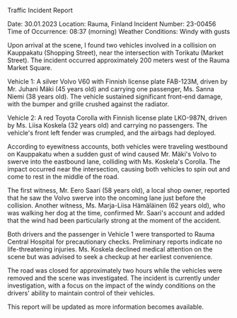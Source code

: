  Traffic Incident Report

Date: 30.01.2023
Location: Rauma, Finland
Incident Number: 23-00456
Time of Occurrence: 08:37 (morning)
Weather Conditions: Windy with gusts

Upon arrival at the scene, I found two vehicles involved in a collision on Kauppakatu (Shopping Street), near the intersection with Torikatu (Market Street). The incident occurred approximately 200 meters west of the Rauma Market Square.

Vehicle 1: A silver Volvo V60 with Finnish license plate FAB-123M, driven by Mr. Juhani Mäki (45 years old) and carrying one passenger, Ms. Sanna Niemi (38 years old). The vehicle sustained significant front-end damage, with the bumper and grille crushed against the radiator.

Vehicle 2: A red Toyota Corolla with Finnish license plate LKO-987N, driven by Ms. Liisa Koskela (32 years old) and carrying no passengers. The vehicle's front left fender was crumpled, and the airbags had deployed.

According to eyewitness accounts, both vehicles were traveling westbound on Kauppakatu when a sudden gust of wind caused Mr. Mäki's Volvo to swerve into the eastbound lane, colliding with Ms. Koskela's Corolla. The impact occurred near the intersection, causing both vehicles to spin out and come to rest in the middle of the road.

The first witness, Mr. Eero Saari (58 years old), a local shop owner, reported that he saw the Volvo swerve into the oncoming lane just before the collision. Another witness, Ms. Marja-Liisa Hämäläinen (62 years old), who was walking her dog at the time, confirmed Mr. Saari's account and added that the wind had been particularly strong at the moment of the accident.

Both drivers and the passenger in Vehicle 1 were transported to Rauma Central Hospital for precautionary checks. Preliminary reports indicate no life-threatening injuries. Ms. Koskela declined medical attention on the scene but was advised to seek a checkup at her earliest convenience.

The road was closed for approximately two hours while the vehicles were removed and the scene was investigated. The incident is currently under investigation, with a focus on the impact of the windy conditions on the drivers' ability to maintain control of their vehicles.

This report will be updated as more information becomes available.